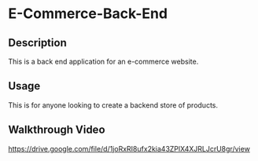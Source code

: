 # E-Commerce-Back-End
 ## Description
  This is a back end application for an e-commerce website.
  ## Usage
  This is for anyone looking to create a backend store of products.
  
  ## Walkthrough Video
  https://drive.google.com/file/d/1joRxRI8ufx2kia43ZPlX4XJRLJcrU8gr/view

  